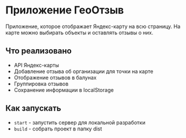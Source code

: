 # Приложение ГеоОтзыв

Приложение, которое отображает Яндекс-карту на всю страницу. На карте можно выбирать объекты и оставлять отзывы о них.

## Что реализовано

- API Яндекс-карты
- Добавление отзыва об организации для точки на карте
- Отображение отзывов в балунах
- Группировка отзывов
- Сохранение информации в localStorage

## Как запускать

- `start` - запустить сервер для локальной разработки
- `build` - собрать проект в папку dist
